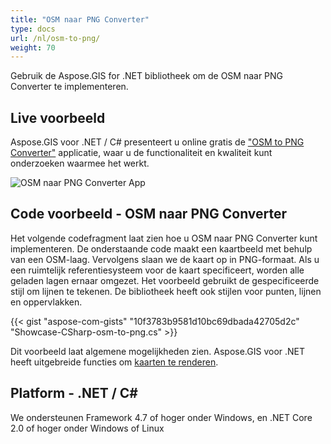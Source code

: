 ```yaml
---
title: "OSM naar PNG Converter"
type: docs
url: /nl/osm-to-png/
weight: 70
---
```


Gebruik de Aspose.GIS for .NET bibliotheek om de OSM naar PNG Converter te implementeren.

## **Live voorbeeld**

Aspose.GIS voor .NET / C# presenteert u online gratis de ["OSM to PNG Converter"](https://products.aspose.app/gis/viewer/osm-to-png) applicatie, waar u de functionaliteit en kwaliteit kunt onderzoeken waarmee het werkt.

![OSM naar PNG Converter App](viewer.png)

## **Code voorbeeld - OSM naar PNG Converter**

Het volgende codefragment laat zien hoe u OSM naar PNG Converter kunt implementeren. De onderstaande code maakt een kaartbeeld met behulp van een OSM-laag. Vervolgens slaan we de kaart op in PNG-formaat. Als u een ruimtelijk referentiesysteem voor de kaart specificeert, worden alle geladen lagen ernaar omgezet.
Het voorbeeld gebruikt de gespecificeerde stijl om lijnen te tekenen. De bibliotheek heeft ook stijlen voor punten, lijnen en oppervlakken.

{{< gist "aspose-com-gists" "10f3783b9581d10bc69dbada42705d2c" "Showcase-CSharp-osm-to-png.cs" >}}

Dit voorbeeld laat algemene mogelijkheden zien. Aspose.GIS voor .NET heeft uitgebreide functies om [kaarten te renderen](https://docs.aspose.com/gis/net/map-rendering/).

## **Platform - .NET / C#**

We ondersteunen Framework 4.7 of hoger onder Windows, en .NET Core 2.0 of hoger onder Windows of Linux
